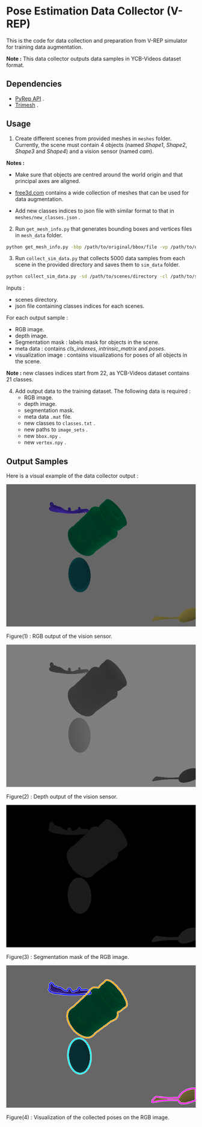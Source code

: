 # Pose Estimation Data Collector (V-REP)

This is the code for data collection and preparation from V-REP simulator for training data augmentation.

**Note :** This data collector outputs data samples in YCB-Videos dataset format.

## Dependencies

-   [PyRep API](https://github.com/stepjam/PyRep) .
-   [Trimesh](https://github.com/mikedh/trimesh) .

## Usage

1)  Create different scenes from provided meshes in `meshes` folder. Currently, the scene must contain 4 objects (named _Shape1_, _Shape2_, _Shape3_ and _Shape4_) and a vision sensor (named _cam_). 

**Notes :** 

-   Make sure that objects are centred around the world origin and that principal axes are aligned.

-   [free3d.com](https://free3d.com/) contains a wide collection of meshes that can be used for data augmentation.

-   Add new classes indices to json file with similar format to that in `meshes/new_classes.json` .

2)  Run `get_mesh_info.py` that generates bounding boxes and vertices files in `mesh_data` folder.

```bash
python get_mesh_info.py -bbp /path/to/original/bbox/file -vp /path/to/original/vertex/file -cl /path/to/classes/indices/json
```

3)  Run `collect_sim_data.py` that collects 5000 data samples from each scene in the provided directory and saves them to `sim_data` folder.

```bash
python collect_sim_data.py -sd /path/to/scenes/directory -cl /path/to/scenes/classes/json
```

Inputs :
-   scenes directory.
-   json file containing classes indices for each scenes.

For each output sample :
-   RGB image.
-   depth image.
-   Segmentation mask : labels mask for objects in the scene.
-   meta data : contains _cls_indexes_, _intrinsic_matrix_ and _poses_.
-   visualization image : contains visualizations for poses of all objects in the scene.

**Note :** new classes indices start from 22, as YCB-Videos dataset contains 21 classes.

4)  Add output data to the training dataset. The following data is required :
    -   RGB image.
    -   depth image.
    -   segmentation mask.
    -   meta data `.mat` file.
    -   new classes to `classes.txt` .
    -   new paths to `image_sets` .
    -   new `bbox.npy` .
    -   new `vertex.npy` .

## Output Samples

Here is a visual example of the data collector output :

![](assets/collected_color.png)

Figure(1) : RGB output of the vision sensor.

![](assets/collected_depth.png)

Figure(2) : Depth output of the vision sensor.

![](assets/collected_label.png)

Figure(3) : Segmentation mask of the RGB image.

![](assets/collected_viz.png)

Figure(4) : Visualization of the collected poses on the RGB image.